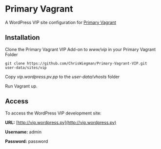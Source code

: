 Primary Vagrant
=============

A WordPress VIP site configuration for [Primary Vagrant](https://github.com/ChrisWiegman/Primary-Vagrant)

## Installation

Clone the Primary Vagrant VIP Add-on to _www/vip_ in your Primary Vagrant Folder

```git clone https://github.com/ChrisWiegman/Primary-Vagrant-VIP.git user-data/sites/vip```

Copy _vip.wordpress.pv.pp_ to the _user-data/vhosts_ folder

Run Vagrant up.

## Access
To access the WordPress VIP development site:

**URL:** [http://vip.wordpress.pv](http://vip.wordpress.pv)

**Username:** admin

**Password:** password
